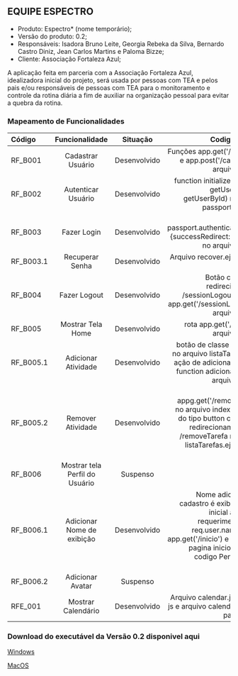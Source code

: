 ## EQUIPE ESPECTRO #
- Produto: Espectro* (nome temporário);
- Versão do produto: 0.2;
- Responsáveis: Isadora Bruno Leite, Georgia Rebeka da Silva,
Bernardo Castro Diniz, Jean Carlos Martins e Paloma Bizze;
- Cliente: Associação Fortaleza Azul;

A aplicação feita em parceria com a Associação Fortaleza Azul, idealizadora inicial do projeto, será usada por pessoas com TEA e pelos pais e/ou
responsáveis de pessoas com TEA para o monitoramento e controle da rotina diária
a fim de auxiliar na organização pessoal para evitar a quebra da rotina.


### Mapeamento de Funcionalidades

| Código  | Funcionalidade  | Situação |  Codigo/Arquivo|
| :------------ |:---------------:| :-----:| --------:|
| RF_B001      | Cadastrar Usuário | Desenvolvido| Funções app.get('/cadastro') e app.post('/cadastro) no arquivo index.js  |
| RF_B002     | Autenticar Usuário       | Desenvolvido |function initialize(passport, getUserByEmail, getUserById) no arquivo passport-config.js |
| RF_B003  | Fazer Login       |    Desenvolvido |função passport.authenticate('local', {successRedirect: '/inicio'...} no arquivo index.js|
| RF_B003.1     | Recuperar Senha | Desenvolvido| Arquivo recover.ejs na pasta views |
| RF_B004     | Fazer Logout       |   Desenvolvido | Botão com link de redirecionamento /sessionLogout e função app.get('/sessionLogout') no arquivo index.js   |
| RF_B005  | Mostrar Tela Home       |    Desenvolvido|rota app.get('/inicio') no arquivo index.js |
| RF_B005.1     | Adicionar Atividade  | Desenvolvido|botão de classe addTarefa no arquivo listaTarefas.ejs e ação de adicionar tarefa na function adicionaTarefa no arquivo script.js|
| RF_B005.2     | Remover Atividade       |   Desenvolvido|  Função appg.get('/removeTarefa') no arquivo index.js e botão do tipo button com link de redirecionamento para /removeTarefa no arquivo listaTarefas.ejs na pasta partes    |
| RF_B006 | Mostrar tela Perfil do Usuário       |    Suspenso | 
| RF_B006.1     | Adicionar Nome de exibição      |   Desenvolvido | Nome adicionado no cadastro é exibido na tela inicial através do requerimento name: req.user.name na rota app.get('/inicio') e exibido na pagina inicio.ejs com o codigo Perfil de <%= name%> |
| RF_B006.2  | Adicionar Avatar       |    Suspenso |   |
| RFE_001  | Mostrar Calendário       |    Desenvolvido | Arquivo calendar.js na pasta js e arquivo calendario.ejs na pasta partes  |


### Download do executável da Versão 0.2 disponivel aqui
[Windows](https://drive.google.com/file/d/1xmq5NTEs6BIaV2B31DzNkkyka6WpIOXn/view?usp=sharing"Windows")

[MacOS](https://drive.google.com/file/d/1xlLzH_Furuog0mBhvVtylXW3-HYNKGlv/view?usp=sharing"MacOS")
